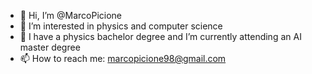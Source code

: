 - 👋 Hi, I’m @MarcoPicione
- 👀 I’m interested in physics and computer science
- 🌱 I have a physics bachelor degree and I’m currently attending an AI master degree
- 📫 How to reach me: marcopicione98@gmail.com

<!---
Pic143/Pic143 is a ✨ special ✨ repository because its `README.md` (this file) appears on your GitHub profile.
You can click the Preview link to take a look at your changes.
--->
